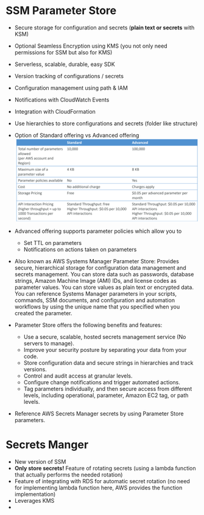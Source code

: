 # SSM Parameter Store

- Secure storage for configuration and secrets (**plain text or secrets** with KSM)
- Optional Seamless Encryption using KMS (you not only need permissions for SSM but also for KMS)
- Serverless, scalable, durable, easy SDK
- Version tracking of configurations / secrets
- Configuration management using path & IAM
- Notifications with CloudWatch Events
- Integration with CloudFormation
- Use hierarchies to store configurations and secrets (folder like structure)
- Option of Standard offering vs Advanced offering
![SSM offerings](../media/ssm-offerings.png)
- Advanced offering supports parameter policies which allow you to
    - Set TTL on parameters
    - Notifications on actions taken on parameters
- Also known as AWS Systems Manager Parameter Store: Provides secure, hierarchical storage for configuration data management and secrets management. You can store data such as passwords, database strings, Amazon Machine Image (AMI) IDs, and license codes as parameter values. You can store values as plain text or encrypted data. You can reference Systems Manager parameters in your scripts, commands, SSM documents, and configuration and automation workflows by using the unique name that you specified when you created the parameter.
- Parameter Store offers the following benefits and features:
    - Use a secure, scalable, hosted secrets management service (No servers to manage).
    - Improve your security posture by separating your data from your code.
    - Store configuration data and secure strings in hierarchies and track versions.
    - Control and audit access at granular levels.
    - Configure change notifications and trigger automated actions.
    - Tag parameters individually, and then secure access from different levels, including operational, parameter, Amazon EC2 tag, or path levels.

- Reference AWS Secrets Manager secrets by using Parameter Store parameters.

# Secrets Manger
- New version of SSM
- **Only store secrets!** Feature of rotating secrets (using a lambda function that actually performs the needed rotation)
- Feature of integrating with RDS for automatic secret rotation (no need for implementing lambda function here, AWS provides the function implementation)
- Leverages KMS
- 
